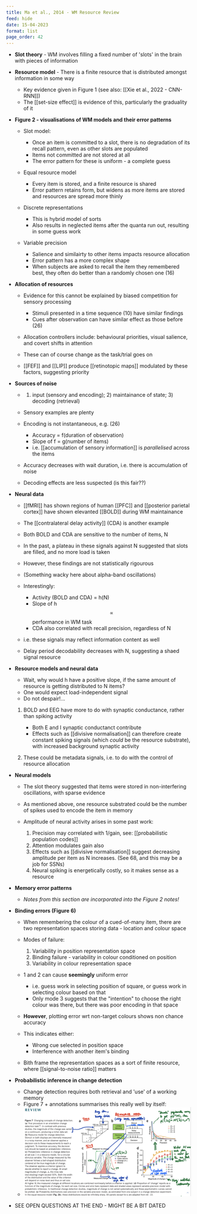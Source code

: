 ```yaml
---
title: Ma et al., 2014 - WM Resource Review
feed: hide
date: 15-04-2023
format: list
page_order: 42
---
```



- **Slot theory** - WM involves filling a fixed number of 'slots' in the brain with pieces of information
- **Resource model** - There is a finite resource that is distributed amongst information in some way
	- Key evidence given in Figure 1 (see also: [[Xie et al., 2022 - CNN-RNN]])
	- The [[set-size effect]] is evidence of this, particularly the graduality of it


- **Figure 2 - visualisations of WM models and their error patterns**	
	- Slot model:
		- Once an item is committed to a slot, there is no degradation of its recall pattern, even as other slots are populated
		- Items not committed are not stored at all
		- The error pattern for these is uniform - a complete guess
	
	- Equal resource model
		- Every item is stored, and a finite resource is shared
		- Error pattern retains form, but widens as more items are stored and resources are spread more thinly
	
	- Discrete representations
		- This is hybrid model of sorts
		- Also results in neglected items after the quanta run out, resulting in some guess work
	
	- Variable precision
		- Salience and similairty to other items impacts resource allocation
		- Error pattern has a more complex shape
		- When subjects are asked to recall the item they remembered best, they often do better than a randomly chosen one (16)


- **Allocation of resources**
	- Evidence for this cannot be explained by biased competition for sensory processing
		- Stimuli presented in a time sequence (10) have similar findings
		- Cues after observation can have similar effect as those before (26)
	
	- Allocation controllers include: behavioural priorities, visual salience, and covert shifts in attention
	- These can of course change as the task/trial goes on
	
	- [[FEF]] and [[LIP]] produce [[retinotopic maps]] modulated by these factors, suggesting priority


- **Sources of noise**
	- 1) input (sensory and encoding); 2) maintainance of state; 3) decoding (retrieval)
	
	- Sensory examples are plenty
	- Encoding is not instantaneous, e.g. (26)
		- Accuracy = f(duration of observation)
		- Slope of f = g(number of items)
		- i.e. [[accumulation of sensory information]] is *parallelised* across the items
	
	- Accuracy decreases with wait duration, i.e. there is accumulation of noise
	- Decoding effects are less suspected (is this fair??)


- **Neural data**
	- [[fMRI]] has shown regions of human [[PFC]] and [[posterior parietal cortex]] have shown elevanted [[BOLD]] during WM maintainance
	- The [[contralateral delay activity]] (CDA) is another example
	- Both BOLD and CDA are sensitive to the number of items, N
	
	- In the past, a plateau in these signals against N suggested that slots are filled, and no more load is taken
	- However, these findings are not statistically rigourous
	
	- (Something wacky here about alpha-band oscillations)
	
	- Interestingly:
		- Activity (BOLD and CDA) = h(N)
		- Slope of h $$\propto$$ performance in WM task
		- CDA also correlated with recall precision, regardless of N
	- i.e. these signals may reflect information content as well
	
	- Delay period decodability decreases with N, suggesting  a shaed signal resource


- **Resource models and neural data**
	- Wait, why would h have a positive slope, if the same amount of resource is getting distributed to N items?
	- One would expect load-independent signal
	- Do not despair!...
	
	1. BOLD and EEG have more to do with synaptic conductance, rather than spiking activity
		- Both E and I synaptic conductanct contribute
		- Effects such as [[divisive normalisation]] can therefore create constant spiking signals (which *could* be the resource substrate), with increased background synaptic activity
		
	2. These could be metadata signals, i.e. to do with the control of resource allocation



- **Neural models**
	- The slot theory suggested that items were stored in non-interfering oscillations, with sparse evidence
	
	- As mentioned above, one resource substrated could be the number of spikes used to encode the item in memory
	- Amplitude of neural activity arises in some past work:
		1. Precision may correlated with 1/gain, see: [[probabilistic population codes]]
		2. Attention modulates gain also
		3. Effects such as [[divisive normalisation]] suggest decreasing amplitude per item as N increases. (See 68, and this may be a job for SSNs)
		4. Neural spiking is energetically costly, so it makes sense as a resource



- **Memory error patterns**
	- *Notes from this section are incorporated into the Figure 2 notes!*

- **Binding errors (Figure 6)**
	- When remembering the colour of a cued-of-many item, there are two representation spaces storing data - location and colour space
	
	- Modes of failure:
		1. Variability in position representation space
		2. Binding failure - variability in colour conditioned on position
		3. Variability in colour representation space
	
	- 1 and 2 can cause **seemingly** uniform error
		- i.e. guess work in selecting position of square, or guess work in selecting colour based on that
		- Only mode 3 suggests that the "intention" to choose the right colour was there, but there was poor encoding in that space
	
	- **However**, plotting error wrt non-target colours shows non chance accuracy
	- This indicates either:
		- Wrong cue selected in position space
		- Interference with another item's binding
	
	- Bith frame the representation spaces as a sort of finite resource, where [[signal-to-noise ratio]] matters


- **Probabilistic inference in change detection**
	- Change detection requires both retrieval and 'use' of a working memory
	- Figure 7 + annotations summarises this really well by itself:
	- ![](/assets/img/MaBays2014Figure7.jpeg)


- SEE OPEN QUESTIONS AT THE END - MIGHT BE A BIT DATED